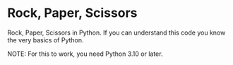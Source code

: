 # Rock, Paper, Scissors 
Rock, Paper, Scissors in Python. If you can understand this code you know the very basics of Python.

NOTE: For this to work, you need Python 3.10 or later.
